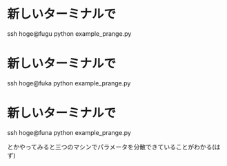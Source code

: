 # 新しいターミナルで
ssh hoge@fugu
python example_prange.py

# 新しいターミナルで
ssh hoge@fuka
python example_prange.py

# 新しいターミナルで
ssh hoge@funa
python example_prange.py

とかやってみると三つのマシンでパラメータを分散できていることがわかる(はず)